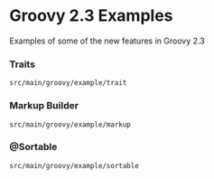 # Groovy 2.3 Examples

Examples of some of the new features in Groovy 2.3

### Traits
    src/main/groovy/example/trait

### Markup Builder
    src/main/groovy/example/markup

### @Sortable
    src/main/groovy/example/sortable
